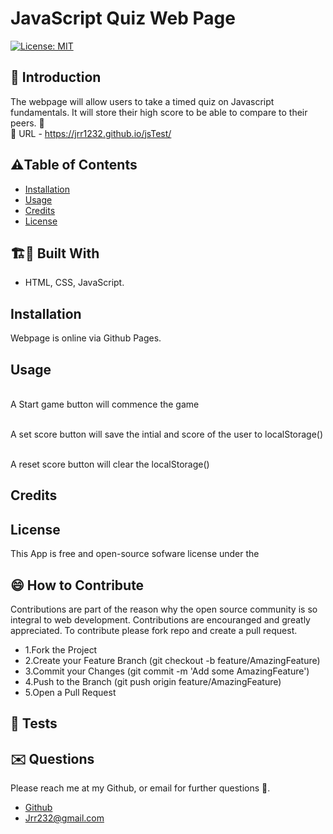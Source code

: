 # JavaScript Quiz Web Page
[![License: MIT](https://img.shields.io/badge/License-MIT-yellow.svg)](https://opensource.org/licenses/MIT)




## 🤔 Introduction

The webpage will allow users to take a timed quiz on Javascript fundamentals.
It will store their high score to be able to compare to their peers. 👻
 <br/>🎯 URL - https://jrr1232.github.io/jsTest/





## ⚠️Table of Contents 
- [Installation](#installation)
- [Usage](#usage)
- [Credits](#credits)
- [License](#license)




## 🏗️🚧 Built With 

- HTML, CSS, JavaScript.







## Installation 

Webpage is online via Github Pages. 







## Usage

<br /> A Start game button will commence the game 

<br /> A set score button will save the intial and score of the user to localStorage()

<br /> A reset score button will clear the localStorage()





## Credits 





## License 
This App is free and open-source sofware license under the 





## 😄 How to Contribute
Contributions are part of the reason why the open source community is so integral to web development. Contributions are encouranged and greatly appreciated.
To contribute please fork repo and create a pull request.

- 1.Fork the Project
- 2.Create your Feature Branch (git checkout -b feature/AmazingFeature)
- 3.Commit your Changes (git commit -m 'Add some AmazingFeature')
- 4.Push to the Branch (git push origin feature/AmazingFeature)
- 5.Open a Pull Request





## 🧪 Tests 






## ✉️ Questions 
Please reach me at my Github, or email for further questions 🐶. 
- [Github](https://github.com/Jrr1232)
- Jrr232@gmail.com

